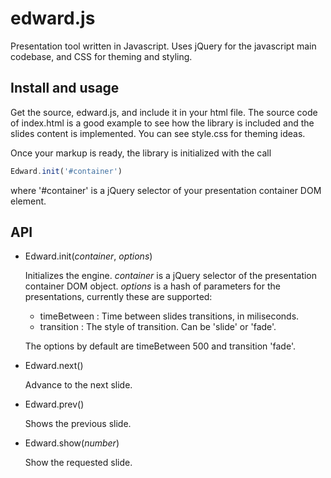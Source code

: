edward.js
=========

Presentation tool written in Javascript. Uses jQuery for the javascript main codebase, and CSS for theming and styling.


Install and usage
-----------------

Get the source, edward.js, and include it in your html file. The source code of index.html is a good example to see how
the library is included and the slides content is implemented. You can see style.css for theming ideas.

Once your markup is ready, the library is initialized with the call

```javascript
Edward.init('#container')
```

where '#container' is a jQuery selector of your presentation container DOM element.


API
---

* Edward.init(*container*, *options*)

  Initializes the engine. *container* is a jQuery selector of the presentation container DOM object. *options* is a
hash of parameters for the presentations, currently these are supported:

  * timeBetween : Time between slides transitions, in miliseconds.
  * transition : The style of transition. Can be 'slide' or 'fade'.

  The options by default are timeBetween 500 and transition 'fade'.

* Edward.next()

  Advance to the next slide.

* Edward.prev()

  Shows the previous slide.

* Edward.show(*number*)

  Show the requested slide.